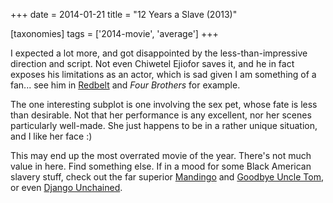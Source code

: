 +++
date = 2014-01-21
title = "12 Years a Slave (2013)"

[taxonomies]
tags = ['2014-movie', 'average']
+++

I expected a lot more, and got disappointed by the less-than-impressive
direction and script. Not even Chiwetel Ejiofor saves it, and he in fact
exposes his limitations as an actor, which is sad given I am something
of a fan\... see him in [Redbelt] and *Four Brothers* for example.

The one interesting subplot is one involving the sex pet, whose fate is
less than desirable. Not that her performance is any excellent, nor her
scenes particularly well-made. She just happens to be in a rather unique
situation, and I like her face :)

This may end up the most overrated movie of the year. There\'s not much
value in here. Find something else. If in a mood for some Black American
slavery stuff, check out the far superior [Mandingo] and [Goodbye Uncle
Tom], or even [Django Unchained].

  [Redbelt]: http://movies.tshepang.net/redbelt-2007
  [Mandingo]: http://movies.tshepang.net/mandingo-1975
  [Goodbye Uncle Tom]: http://movies.tshepang.net/goodbye-uncle-tom-1971
  [Django Unchained]: http://movies.tshepang.net/django-unchained-2012
